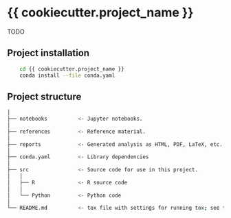 # {{ cookiecutter.project_name }}

TODO

## Project installation

```bash
    cd {{ cookiecutter.project_name }} 
    conda install --file conda.yaml
```

## Project structure

```bash
│
├── notebooks          <- Jupyter notebooks. 
│
├── references         <- Reference material. 
│
├── reports            <- Generated analysis as HTML, PDF, LaTeX, etc.
│
├── conda.yaml         <- Library dependencies 
│
├── src                <- Source code for use in this project.
│   │
│   ├── R              <- R source code
│   │
│   └── Python         <- Python code
│
└── README.md          <- tox file with settings for running tox; see tox.testrun.org
```

